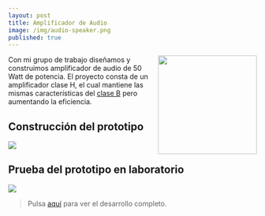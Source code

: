 ```yaml
---
layout: post
title: Amplificador de Audio
image: /img/audio-speaker.png
published: true
---
```


<p> 
<img src="https://quiroga-juan.github.io/img/fiuba.png" align="right" width="200">
</p>

Con mi grupo de trabajo diseñamos y construimos amplificador de audio de 50 Watt de potencia. El proyecto consta de un amplificador clase H, el cual mantiene las mismas características del [clase B](https://es.wikipedia.org/wiki/Amplificador_electr%C3%B3nico#Clase_B) pero aumentando la eficiencia.

## Construcción del prototipo

![](https://quiroga-juan.github.io/img/amplificador.gif)

## Prueba del prototipo en laboratorio

[![](http://img.youtube.com/vi/zdCgnxHq0tg/0.jpg)](http://www.youtube.com/watch?v=zdCgnxHq0tg "Prueba de prototipo")

> Pulsa [aquí](https://quiroga-juan.github.io/files/amplicador.pdf) para ver el desarrollo completo.




